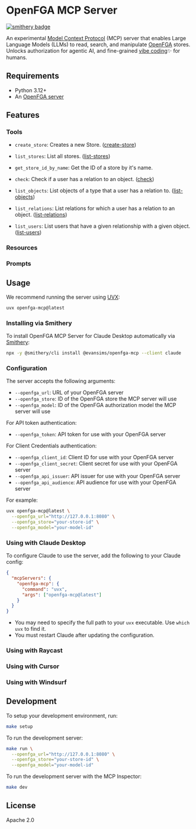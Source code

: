 # OpenFGA MCP Server

[![smithery badge](https://smithery.ai/badge/@evansims/openfga-mcp)](https://smithery.ai/server/@evansims/openfga-mcp)

An experimental [Model Context Protocol](https://modelcontextprotocol.io/) (MCP) server that enables Large Language Models (LLMs) to read, search, and manipulate [OpenFGA](https://openfga.dev) stores. Unlocks authorization for agentic AI, and fine-grained [vibe coding](https://en.wikipedia.org/wiki/Vibe_coding)✨ for humans.

## Requirements

- Python 3.12+
- An [OpenFGA server](https://openfga.dev/)

## Features

### Tools

- `create_store`: Creates a new Store. ([create-store](https://openfga.dev/api/service#/Stores/CreateStore))
- `list_stores`: List all stores. ([list-stores](https://openfga.dev/api/service#/Stores/ListStores))
- `get_store_id_by_name`: Get the ID of a store by it's name.

- `check`: Check if a user has a relation to an object. ([check](https://openfga.dev/api/service#/Assertions/Check))
- `list_objects`: List objects of a type that a user has a relation to. ([list-objects](https://openfga.dev/api/service#/Assertions/ListObjects))
- `list_relations`: List relations for which a user has a relation to an object. ([list-relations](https://openfga.dev/api/service#/Assertions/ListRelations))
- `list_users`: List users that have a given relationship with a given object. ([list-users](https://openfga.dev/api/service#/Assertions/ListUsers))

### Resources

### Prompts

## Usage

We recommend running the server using [UVX](https://docs.astral.sh/uv/guides/tools/#running-tools):

```bash
uvx openfga-mcp@latest
```

### Installing via Smithery

To install OpenFGA MCP Server for Claude Desktop automatically via [Smithery](https://smithery.ai/server/@evansims/openfga-mcp):

```bash
npx -y @smithery/cli install @evansims/openfga-mcp --client claude
```

### Configuration

The server accepts the following arguments:

- `--openfga_url`: URL of your OpenFGA server
- `--openfga_store`: ID of the OpenFGA store the MCP server will use
- `--openfga_model`: ID of the OpenFGA authorization model the MCP server will use

For API token authentication:

- `--openfga_token`: API token for use with your OpenFGA server

For Client Credentials authentication:

- `--openfga_client_id`: Client ID for use with your OpenFGA server
- `--openfga_client_secret`: Client secret for use with your OpenFGA server
- `--openfga_api_issuer`: API issuer for use with your OpenFGA server
- `--openfga_api_audience`: API audience for use with your OpenFGA server

For example:

```bash
uvx openfga-mcp@latest \
  --openfga_url="http://127.0.0.1:8080" \
  --openfga_store="your-store-id" \
  --openfga_model="your-model-id"
```

### Using with Claude Desktop

To configure Claude to use the server, add the following to your Claude config:

```json
{
  "mcpServers": {
    "openfga-mcp": {
      "command": "uvx",
      "args": ["openfga-mcp@latest"]
    }
  }
}
```

- You may need to specify the full path to your `uvx` executable. Use `which uvx` to find it.
- You must restart Claude after updating the configuration.

### Using with Raycast

### Using with Cursor

### Using with Windsurf

## Development

To setup your development environment, run:

```bash
make setup
```

To run the development server:

```bash
make run \
  --openfga_url="http://127.0.0.1:8080" \
  --openfga_store="your-store-id" \
  --openfga_model="your-model-id"
```

To run the development server with the MCP Inspector:

```bash
make dev
```

## License

Apache 2.0
